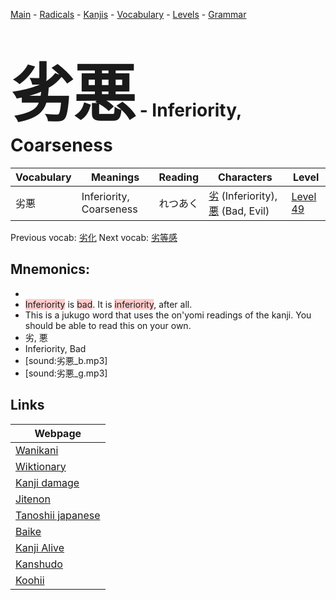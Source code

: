 <style> bigfont {font-size: 100px}</style>
[Main](../README.md) -
[Radicals](../radicals.md) -
[Kanjis](../kanjis.md) -
[Vocabulary](../vocabulary.md) -
[Levels](../levels.md) -
[Grammar](../grammar.md)
# <bigfont> 劣悪</bigfont> - Inferiority, Coarseness 

| Vocabulary | Meanings | Reading | Characters | Level |
| --- | --- | --- | --- | --- |
| 劣悪 | Inferiority, Coarseness | れつあく |  [劣](../kanjis/劣.md) (Inferiority), [悪](../kanjis/悪.md) (Bad, Evil) | [Level 49](../levels/wk_level49.md) |

Previous vocab: [劣化](劣化.md) Next vocab: [劣等感](劣等感.md) 

## Mnemonics:

* 
* <span style="background-color:#ffcccb"> Inferiority</span> is <span style="background-color:#ffcccb"> bad</span>. It is <span style="background-color:#ffcccb"> inferiority</span>, after all.
* This is a jukugo word that uses the on'yomi readings of the kanji. You should be able to read this on your own.
* 劣, 悪
* Inferiority, Bad
* [sound:劣悪_b.mp3]
* [sound:劣悪_g.mp3]


## Links 

| Webpage |
| --- |
| [Wanikani          ](https://www.wanikani.com/kanji/劣悪) |
| [Wiktionary        ](https://en.wiktionary.org/wiki/劣悪) |
| [Kanji damage      ](http://www.kanjidamage.com/kanji/search?utf8=✓&q=劣悪) |
| [Jitenon           ](https://jitenon.com/kanji/劣悪) |
| [Tanoshii japanese ](https://www.tanoshiijapanese.com/dictionary/kanji.cfm?k=劣悪) |
| [Baike             ](https://baike.baidu.com/item/劣悪) |
| [Kanji Alive       ](https://app.kanjialive.com/劣悪) |
| [Kanshudo          ](https://www.kanshudo.com/searchmn?q=劣悪) |
| [Koohii            ](https://kanji.koohii.com/study/kanji/劣悪) |
